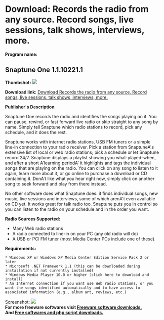 # Download: Records the radio from any source. Record songs, live sessions, talk shows, interviews, more.

**Program name:**

## Snaptune One 1.1.10221.1

  
**Thumbshot:** ![](http://www.freewarefiles.com/screenshot/snaptuneone_md.gif)   
  
**Download link:** [Download Records the radio from any source. Record songs, live sessions, talk shows, interviews, more.](http://freesoftwares.boysofts.com/Snaptune-One_program_23812.html)  
  


**Publisher's Description**  
  


Snaptune One records the radio and identifies the songs playing on it. You can pause, rewind, or fast forward live radio or skip straight to any song by name. Simply tell Snaptune which radio stations to record, pick any schedule, and it does the rest. 

Snaptune works with internet radio stations, USB FM tuners or a simple line-in connection to your radio receiver. Pick a station from SnaptuneA's extensive list of local or web radio stations; pick a schedule or let Snaptune record 24/7. Snaptune displays a playlist showing you what-played-when, and after a short A'learning periodA' it highlights and tags the individual songs that are playing on the radio. You can click on any song to listen to it again, learn more about it, or go online to purchase a download or CD containing it. DonA't like what you hear right now, simply click on another song to seek forward and play from there instead.

No other software does what Snaptune does: it finds individual songs, new music, live sessions and interviews, some of which arenA't even available on CD yet. It works great for talk radio too. Snaptune puts you in control so you can listen to the radio on your schedule and in the order you want.

**Radio Sources Supported:**

  * Many Web radio stations 
  * A radio connected to line-in on your PC (any old radio will do) 
  * A USB or PCI FM tuner (most Media Center PCs include one of these). 

**Requirements:**

    * Windows XP or Windows XP Media Center Edition Service Pack 2 or later 
    * Microsoft .NET Framework 1.1 (this can be downloaded during installation if not currently installed) 
    * Windows Media Player 10.0 or higher (click here to download and install) 
    * An Internet connection if you want use Web radio stations, or you want the songs identified automatically and to have access to associated information (e.g., album art, reviews, etc.) 

  
  
Screenshot: ![](http://www.freewarefiles.com/screenshot/snaptuneone.gif)   
**For more freeware softwares visit [Freeware software downloads.](http://freesoftwares.boysofts.com/)**   
**And [Free softwares and php script downloads.](http://www.boysofts.com/)**
